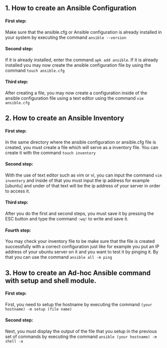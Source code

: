 ## 1. How to create an Ansible Configuration  

#### First step:  
  Make sure that the ansible.cfg or Ansible configuration is already installed in your system by executing the command `ansible --version`  

#### Second step:  
  If it is already installed, enter the command `apk add ansible`. If it is already installed you may now create the ansible configuration file by using the command `touch ansible.cfg`   

#### Third step:
  After creating a file, you may now create a configuration inside of the ansible configuration file using a text editor using the command `vim ansible.cfg` 


## 2. How to create an Ansible Inventory  

#### First step:
  In the same directory where the ansible configuration or ansible.cfg file is created, you must create a file which will serve as a inventory file. You can create it with the command `touch inventory`
#### Second step:
  With the use of text editor such as vim or vi, you can input the command `vim inventory` and inside of that you must input the ip address for example [ubuntu] and under of that text will be the ip address of your server in order to access it.  

#### Third step:
  After you do the first and second steps, you must save it by pressing the ESC button and type the command `:wq!` to write and save it.

#### Fourth step:
  You may check your inventory file to be make sure that the file is created successfully with a correct configuration just like for example you put an IP address of your ubuntu server on it and you want to test it by pinging it. By that you can use the command `ansible all -m ping`


## 3. How to create an Ad-hoc Ansible command with setup and shell module.  

#### First step:
  First, you need to setup the hostname by executing the command `(your hostname) -m setup (file name)`

#### Second step:  
  Next, you must display the output of the file that you setup in the previous set of commands by executing the command `ansible (your hostname) -m shell -a`







